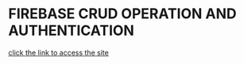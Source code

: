 # FIREBASE CRUD OPERATION AND AUTHENTICATION

[click the link to access the site](https://firebase-practice-kappa.vercel.app/)
